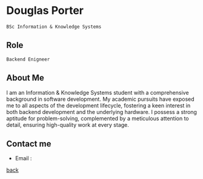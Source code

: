 # Douglas Porter
`BSc Information & Knowledge Systems`
## Role
`Backend Enigneer`
## About Me

I am an Information & Knowledge Systems student
with a comprehensive background in software
development. My academic pursuits have exposed
me to all aspects of the development lifecycle,
fostering a keen interest in both backend
development and the underlying hardware. I
possess a strong aptitude for problem-solving,
complemented by a meticulous attention to detail,
ensuring high-quality work at every stage.


## Contact me
- Email : 

[back](./README.md)